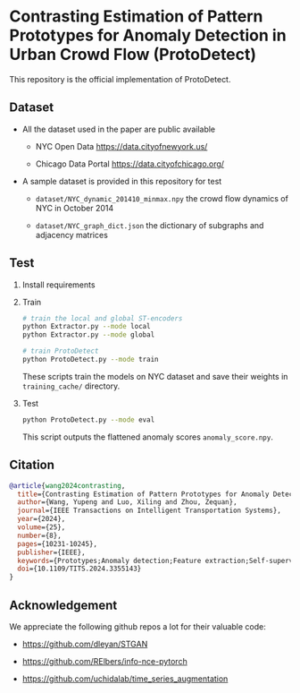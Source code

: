# Contrasting Estimation of Pattern Prototypes for Anomaly Detection in Urban Crowd Flow (ProtoDetect)

This repository is the official implementation of ProtoDetect.

## Dataset

- All the dataset used in the paper are public available

    - NYC Open Data https://data.cityofnewyork.us/

    - Chicago Data Portal https://data.cityofchicago.org/

- A sample dataset is provided in this repository for test

    - `dataset/NYC_dynamic_201410_minmax.npy` the crowd flow dynamics of NYC in October 2014

    - `dataset/NYC_graph_dict.json` the dictionary of subgraphs and adjacency matrices

## Test

1. Install requirements

2. Train

    ```bash
    # train the local and global ST-encoders
    python Extractor.py --mode local
    python Extractor.py --mode global

    # train ProtoDetect
    python ProtoDetect.py --mode train
    ```

    These scripts train the models on NYC dataset and save their weights in `training_cache/` directory.

3. Test

    ```bash
    python ProtoDetect.py --mode eval
    ```
    This script outputs the flattened anomaly scores `anomaly_score.npy`.

## Citation
```bib
@article{wang2024contrasting,
  title={Contrasting Estimation of Pattern Prototypes for Anomaly Detection in Urban Crowd Flow},
  author={Wang, Yupeng and Luo, Xiling and Zhou, Zequan},
  journal={IEEE Transactions on Intelligent Transportation Systems},
  year={2024},
  volume={25},
  number={8},
  pages={10231-10245},
  publisher={IEEE},
  keywords={Prototypes;Anomaly detection;Feature extraction;Self-supervised learning;Spatiotemporal phenomena;Behavioral sciences;Tensors;Anomaly detection;crowd management;urban transportation systems;contrastive learning},
  doi={10.1109/TITS.2024.3355143}
}
```

## Acknowledgement

We appreciate the following github repos a lot for their valuable code:

- https://github.com/dleyan/STGAN

- https://github.com/RElbers/info-nce-pytorch

- https://github.com/uchidalab/time_series_augmentation
